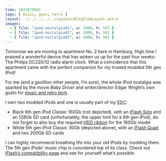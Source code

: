 ```yaml
---
time: 1633870501
tags: [ music, gear, retro ]
layout: ../../../../../layouts/BlogItemLayout.astro
images:
  - { file: "ipod-nostalgia01", w: 1000, h: 563 }
  - { file: "ipod-nostalgia02", w: 1000, h: 563 }
  - { file: "ipod-nostalgia03", w: 1000, h: 563 }
---
```


Tomorrow we are moving to apartment No. 2 here in Hamburg. High time I praised a wonderful device that has woken us up for the past four weeks: The Philips DC220/12 radio alarm clock. What a coincidence that this apartment came with the perfect companion for my trusted modded 5th gen iPod!

For me (and a gazillion other people, I’m sure), the whole iPod nostalgia was sparked by the movie *Baby Driver* and writer/director Edgar Wright’s own gusto for [music and retro tech](https://twitter.com/edgarwright/status/881314530168459264).

I own two modded iPods and one is usually part of my <abbr title="Everyday Carry">EDC</abbr>:

* Black 6th gen iPod Classic 160Gb (not depicted), with an [iFlash Solo](https://www.iflash.xyz/store/iflash-solo/) and an 128Gb SD card (unfortunately, the upper limit for a 6th gen iPod), do not forget to also buy the required [HDD ribbon](https://www.iflash.xyz/store/hdd-ribbon/) for the 160Gb model
* White 5th gen iPod Classic 30Gb (depicted above), with an [iFlash Quad](https://www.iflash.xyz/store/iflash-quad/) and two 200Gb SD cards

I can highly recommend breathing life into your old iPods by modding them. The 5th gen iPods’ music chip is concidered top of its class. Check out [iFlash’s compatibility page](https://www.iflash.xyz/store/iflash-compatibility/) and see for yourself what’s possible.
